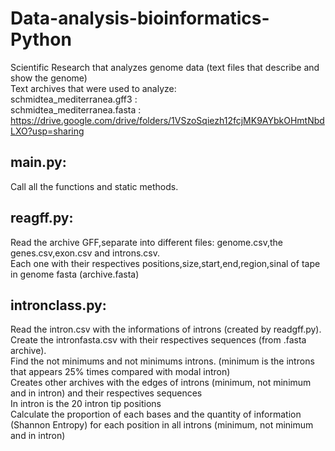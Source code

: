 # Data-analysis-bioinformatics-Python
Scientific Research that analyzes genome data (text files that describe and show the genome) <br/>
Text archives that were used to analyze:<br/>
schmidtea_mediterranea.gff3 :<br/>
schmidtea_mediterranea.fasta :<br/>
https://drive.google.com/drive/folders/1VSzoSqiezh12fcjMK9AYbkOHmtNbdLXO?usp=sharing

## main.py:
Call all the functions and static methods.

## reagff.py:
Read the archive GFF,separate into different files: genome.csv,the genes.csv,exon.csv and introns.csv.<br/>
Each one with their respectives positions,size,start,end,region,sinal of tape  in genome fasta (archive.fasta)

## intronclass.py:
Read the intron.csv with the informations of introns (created by readgff.py).<br/>
Create the intronfasta.csv with their respectives sequences (from .fasta archive).<br/>
Find the not minimums and not minimums introns. (minimum  is the introns that appears 25% times compared with modal intron) <br/>
Creates other archives with the edges of introns (minimum, not minimum and  in intron) and their respectives sequences<br/>
In intron is the 20 intron tip positions<br/>
Calculate the proportion of each bases and the quantity of information (Shannon Entropy) for each position in all introns (minimum, not minimum and in intron)<br/>
